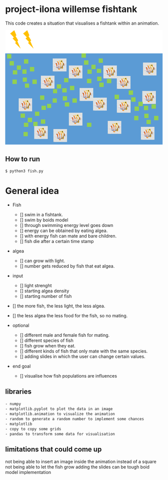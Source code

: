 # project-ilona willemse fishtank
This code creates a situation that visualises a fishtank within an animation.

![Fish visualisation](doc/image/prototype.png)

## How to run

```
$ python3 fish.py
```

# General idea

- Fish
    - [] swim in a fishtank.
    - [] swim by boids model
    - [] through swimming energy level goes down
    - [] energy can be obtained by eating algea.
    - [] with energy fish can mate and bare children.
    - [] fish die after a certain time stamp

- algea
    - [] can grow with light.
    - [] number gets reduced by fish that eat algea.

- input
    - [] light strenght
    - [] starting algea density
    - [] starting number of fish

- [] the more fish, the less light, the less algea.
- [] the less algea the less food for the fish, so no mating.

- optional
    - [] different male and female fish for mating.
    - [] different species of fish
    - [] fish grow when they eat.
    - [] different kinds of fish that only mate with the same species.
    - [] adding slides in which the user can change certain values.

- end goal
    - [] visualise how fish populations are influences


## libraries
```
- numpy
- matplotlib.pyplot to plot the data in an image
- matplotlib.animation to visualize the animation
- random to generate a random number to implement some chances
- matplotlib
- copy to copy some grids
- pandas to transform some data for visualisation
```

## limitations that could come up
not being able to insert an image inside the animation instead of a square
not being able to let the fish grow
adding the slides can be tough
boid model implementation

